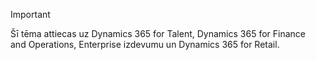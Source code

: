 > [!IMPORTANT]
> Šī tēma attiecas uz Dynamics 365 for Talent, Dynamics 365 for Finance and Operations, Enterprise izdevumu un Dynamics 365 for Retail. 
